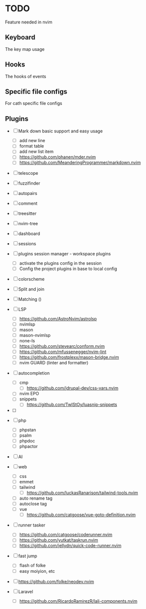 # TODO

Feature needed in nvim

## Keyboard

The key map usage

## Hooks

The hooks of events

## Specific file configs

For cath specific file configs

## Plugins

- [ ] Mark down basic support and easy usage
  - [ ] add new line
  - [ ] format table
  - [ ] add new list item
  - [ ] https://github.com/phanen/mder.nvim
  - [ ] https://github.com/MeanderingProgrammer/markdown.nvim
- [ ] telescope
- [ ] fuzzifinder
- [ ] autopairs
- [ ] comment
- [ ] treesitter
- [ ] nvim-tree
- [ ] dashboard
- [ ] sessions
- [ ] plugins session manager - workspace plugins
  - [ ] activate the plugins config in the session
  - [ ] Config the project plugins in base to local config
- [ ] colorscheme
- [ ] Split and join
- [ ] Matching ()
- [ ] LSP
  - [ ]  https://github.com/AstroNvim/astrolsp
  - [ ] nvimlsp
  - [ ] mason
  - [ ] mason-nvimlsp
  - [ ] none-ls
  - [ ] https://github.com/stevearc/conform.nvim
  - [ ] https://github.com/mfussenegger/nvim-lint
  - [ ] https://github.com/frostplexx/mason-bridge.nvim
  - [ ] nvim GUARD (linter and formatter)
- [ ] autocompletion
  - [ ] cmp
    - [ ] https://github.com/jdrupal-dev/css-vars.nvim
  - [ ] nvim EPO
  - [ ] snippets
    - [ ] https://github.com/TwIStOy/luasnip-snippets
- [ ]
- [ ] php
  - [ ] phpstan
  - [ ] psalm
  - [ ] phpdoc
  - [ ] phpactor
- [ ] AI
- [ ] web
  - [ ] css
  - [ ] emmet
  - [ ] tailwind
    - [ ] https://github.com/luckasRanarison/tailwind-tools.nvim
  - [ ] auto rename tag
  - [ ] autoclose tag
  - [ ] vue
    - [ ] https://github.com/catgoose/vue-goto-definition.nvim
- [ ] runner tasker
  - [ ] https://github.com/catgoose/coderunner.nvim
  - [ ] https://github.com/yutkat/taskrun.nvim
  - [ ] https://github.com/jellydn/quick-code-runner.nvim
- [ ] fast jump
  - [ ] flash of folke
  - [ ] easy moiyion, etc
- [ ] https://github.com/folke/neodev.nvim


- [ ] Laravel
  - [ ] https://github.com/RicardoRamirezR/lali-components.nvim
